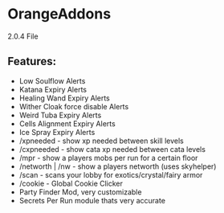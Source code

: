 # OrangeAddons


2.0.4 File
## Features:
- Low Soulflow Alerts
- Katana Expiry Alerts
- Healing Wand Expiry Alerts
- Wither Cloak force disable Alerts
- Weird Tuba Expiry Alerts
- Cells Alignment Expiry Alerts
- Ice Spray Expiry Alerts
- /xpneeded - show xp needed between skill levels
- /cxpneeded - show cata xp needed between cata levels
- /mpr - show a players mobs per run for a certain floor
- /networth | /nw - show a players networth (uses skyhelper)
- /scan - scans your lobby for exotics/crystal/fairy armor
- /cookie - Global Cookie Clicker
- Party Finder Mod, very customizable
- Secrets Per Run module thats very accurate
